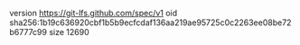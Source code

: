 version https://git-lfs.github.com/spec/v1
oid sha256:1b19c636920cbf1b5b9ecfcdaf136aa219ae95725c0c2263ee08be72b6777c99
size 12690
